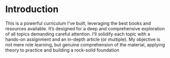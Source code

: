 # Introduction
This is a powerful curriculum I’ve built, leveraging the best books and resources available. It’s designed for a deep and comprehensive exploration of all topics demanding careful attention. I’ll solidify each topic with a hands-on assignment and an in-depth article (or multiple). My objective is not mere rote learning, but genuine comprehension of the material, applying theory to practice and building a rock-solid foundation


